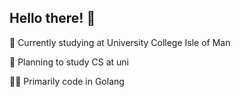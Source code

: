 ## Hello there! 👋

🏫 Currently studying at University College Isle of Man

🌱 Planning to study CS at uni

🧑‍💻 Primarily code in Golang
